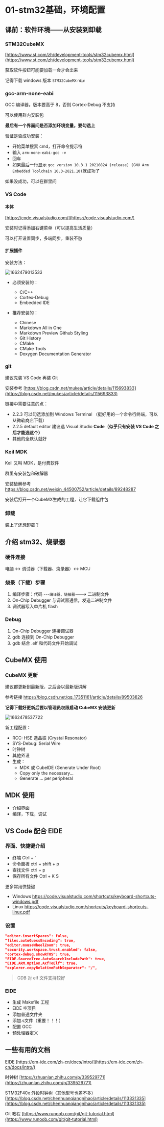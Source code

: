 # 01-stm32基础，环境配置

## 课前：软件环境——从安装到卸载

### STM32CubeMX

[https://www.st.com/zh/development-tools/stm32cubemx.html](https://www.st.com/zh/development-tools/stm32cubemx.html)

获取软件按钮可能要加载一会才会出来

记得下载 windows 版本 `STM32CubeMX-Win`

### gcc-arm-none-eabi

GCC 编译器，版本要高于 8，否则 Cortex-Debug 不支持

可以使用群内安装包

**最后有一个界面问是否添加环境变量，要勾选上**

验证是否成功安装：
- 开始菜单搜索 cmd，打开命令提示符
- 输入 `arm-none-eabi-gcc -v`
- 回车
- 如果最后一行显示 `gcc version 10.3.1 20210824 (release) (GNU Arm Embedded Toolchain 10.3-2021.10)`就成功了

如果没成功，可以在群里问

### VS Code

#### 本体

[https://code.visualstudio.com/](https://code.visualstudio.com/)

安装时记得添加右键菜单（可以提高生活质量）

可以打开设置同步，多端同步，重装不愁

#### 扩展插件

安装方法：

![1662479013533](image/01-stm32基础，环境配置/1662479013533.png)

- 必须安装的：
  - C/C++
  - Cortex-Debug
  - Embedded IDE
  
- 推荐安装的：
  - Chinese
  - Markdown All in One
  - Markdown Preview Github Styling
  - Git History
  - CMake
  - CMake Tools
  - Doxygen Documentation Generator

### git

建议先装 VS Code 再装 Git

安装参考 [https://blog.csdn.net/mukes/article/details/115693833](https://blog.csdn.net/mukes/article/details/115693833)

链接中需要注意的点：

- 2.2.3 可以勾选添加到 Windows Terminal （挺好用的一个命令行终端，可以从微软商店下载）
- 2.2.5 default editor 建议选 Visual Studio **Code（似乎只有安装 VS Code 之后才能选这个）**
- 其他的全默认就好

### Keil MDK

Keil 又叫 MDK，是付费软件

群里有安装包和破解器

安装破解参考 <https://blog.csdn.net/weixin_44500752/article/details/89248287>

安装后打开一个CubeMX生成的工程，让它下载组件包

### 卸载

装上了还想卸载？

## 介绍 stm32、烧录器

### 硬件连接

电脑 <-> 调试器（下载器、烧录器）<-> MCU

### 烧录（下载）步骤

1. 编译步骤：代码 ---`编译器、链接器`---> 二进制文件
2. On-Chip Debugger 与调试器通信，发送二进制文件
3. 调试器写入单片机 flash

### Debug

1. On-Chip Debugger 连接调试器
2. gdb 连接到 On-Chip Debugger
3. gdb 结合 .elf 和代码文件开始调试

## CubeMX 使用

### CubeMX 更新

建议都更新到最新版，之后会以最新版讲解

参考链接 <https://blog.csdn.net/qq_17351161/article/details/89503826>

**记得下载好更新后要以管理员权限启动 CubeMX 安装更新**

![1662478537722](image/01-stm32基础，环境配置/1662478537722.png)

新工程配置：

- RCC: HSE 选晶振 (Crystal Resonator)
- SYS-Debug: Serial Wire
- 时钟树
- 其他外设
- 生成：
  - MDK 或 CubeIDE (Generate Under Root)
  - Copy only the necessary...
  - Generate ... per peripheral

## MDK 使用

- 介绍界面
- 编译，下载，调试

## VS Code 配合 EIDE

### 界面、快捷键介绍

- 终端 Ctrl + `
- 命令面板 ctrl + shift + p
- 查找文件 ctrl + p
- 保存所有文件 Ctrl + K S

更多常用快捷键
  - Windows <https://code.visualstudio.com/shortcuts/keyboard-shortcuts-windows.pdf>
  - Linux <https://code.visualstudio.com/shortcuts/keyboard-shortcuts-linux.pdf>

### 设置

```json
"editor.insertSpaces": false,
"files.autoGuessEncoding": true,
"editor.mouseWheelZoom": true,
"security.workspace.trust.enabled": false,
"cortex-debug.showRTOS": true,
"EIDE.SourceTree.AutoSearchIncludePath": true,
"EIDE.ARM.Option.AxfToElf": true,
"explorer.copyRelativePathSeparator": "/",
```

> GDB 对 elf 文件支持较好

### EIDE
- 生成 Makefile 工程
- EIDE 空项目
- 添加普通文件夹
- 添加.s文件（重要！！！）
- 配置 GCC
- 预处理器定义
  
<!-- #### GCC 构建器选项
打印浮点数

```
-u _printf_float
``` -->

## 一些有用的文档

EIDE [https://em-ide.com/zh-cn/docs/intro/](https://em-ide.com/zh-cn/docs/intro/)

时钟树 [https://zhuanlan.zhihu.com/p/339529771](https://zhuanlan.zhihu.com/p/339529771)

STM32F40x 外设时钟树（其他型号也差不多） [https://blog.csdn.net/chenhuanqiangnihao/article/details/113331335](https://blog.csdn.net/chenhuanqiangnihao/article/details/113331335)

Git 教程 [https://www.runoob.com/git/git-tutorial.html](https://www.runoob.com/git/git-tutorial.html)
